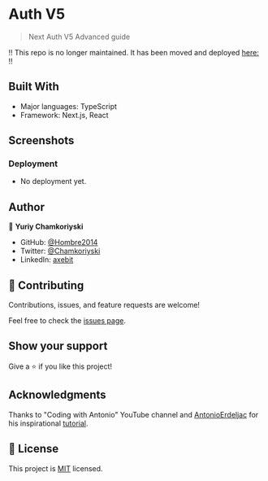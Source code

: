 # Auth V5

> Next Auth V5 Advanced guide

!! This repo is no longer maintained. It has been moved and deployed [here:](https://github.com/Hombre2014/nextjs-14-auth-v5-tutorial) !!

## Built With

- Major languages: TypeScript
- Framework: Next.js, React

## Screenshots

### Deployment

- No deployment yet.

## Author

👤 **Yuriy Chamkoriyski**

- GitHub: [@Hombre2014](https://github.com/Hombre2014)
- Twitter: [@Chamkoriyski](https://twitter.com/Chamkoriyski)
- LinkedIn: [axebit](https://linkedin.com/in/axebit)

## 🤝 Contributing

Contributions, issues, and feature requests are welcome!

Feel free to check the [issues page](https://github.com/Hombre/auth-v5/issues).

## Show your support

Give a ⭐️ if you like this project!

## Acknowledgments

Thanks to "Coding with Antonio" YouTube channel and [AntonioErdeljac](https://github.com/AntonioErdeljac) for his inspirational [tutorial](https://www.youtube.com/watch?v=1MTyCvS05V4&ab_channel=CodeWithAntonio).

## 📝 License

This project is [MIT](./license.md) licensed.
